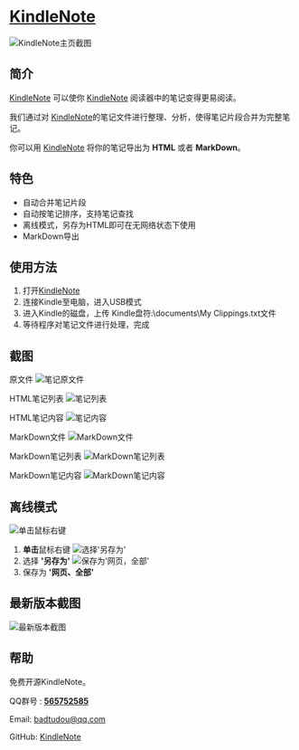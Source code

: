 # [KindleNote][kindlenote]
![KindleNote主页截图][img-kindlenote]
## 简介 ##

[KindleNote][kindlenote] 可以使你 [KindleNote][kindlenote] 阅读器中的笔记变得更易阅读。

我们通过对 [KindleNote][kindlenote]的笔记文件进行整理、分析，使得笔记片段合并为完整笔记。
    
你可以用 [KindleNote][kindlenote] 将你的笔记导出为 **HTML** 或者 **MarkDown**。

## 特色 ##

+ 自动合并笔记片段
+ 自动按笔记排序，支持笔记查找
+ 离线模式，另存为HTML即可在无网络状态下使用
+ MarkDown导出

## 使用方法 ##
1. 打开[KindleNote][kindlenote]
2. 连接Kindle至电脑，进入USB模式
3. 进入Kindle的磁盘，上传 Kindle盘符:\documents\My Clippings.txt文件
4. 等待程序对笔记文件进行处理，完成

## 截图 ##
原文件
![笔记原文件][img-kindlenote-notefile]

HTML笔记列表
![笔记列表][img-kindlenote-notelist]

HTML笔记内容
![笔记内容][img-kindlenote-notetext]

MarkDown文件
![MarkDown文件][img-kindlenote-markdown]

MarkDown笔记列表
![MarkDown笔记列表][img-kindlenote-markdownlist]

MarkDown笔记内容
![MarkDown笔记内容][img-kindlenote-markdownnote]

## 离线模式 ##
![单击鼠标右键][img-guide-mouse]
1. **单击**鼠标右键
![选择'另存为'][img-guide-saveas]
2. 选择 **'另存为'**
![保存为'网页，全部'][img-guide-allweb]
3. 保存为 **'网页、全部'**

## 最新版本截图 ##
![最新版本截图][img-kindlenote-latest]

## 帮助 ##
免费开源KindleNote。

QQ群号 : **[565752585][kindlenote-QQgroup]**

Email:  badtudou@qq.com

GitHub: [KindleNote][kindlenote-GitHub]

[kindlenote]: http://119.29.227.85/kindlenote/ "你的Kindle笔记，我懂"

[kindlenote-QQgroup]: http://jq.qq.com/?_wv=1027&k=27JudDz "点击链接加入群【KindleNote】"

[kindlenote-GitHub]:https://github.com/BadTudou/KindleNote "https://github.com/BadTudou/KindleNote"

[img-kindlenote]:https://raw.githubusercontent.com/BadTudou/KindleNote/0fea7f551aff910bb50a8ded431e13d9c5c30823/demo/homepage.png "KindleNote主页"

[img-kindlenote-latest]:https://raw.githubusercontent.com/BadTudou/KindleNote/aa730f05656cf8b47d12ca09c223fa00839f5358/demo/homepage-latest.png "最新版本截图"

[img-kindlenote-notelist]:https://raw.githubusercontent.com/BadTudou/KindleNote/master/demo/notelist.png "笔记列表"

[img-kindlenote-notetext]:https://raw.githubusercontent.com/BadTudou/KindleNote/master/demo/notetext.png "笔记内容"

[img-kindlenote-markdown]:https://raw.githubusercontent.com/BadTudou/KindleNote/master/demo/MarkDown.png "MarkDown文件"
[img-kindlenote-markdownlist]:https://raw.githubusercontent.com/BadTudou/KindleNote/master/demo/MarkDown-list.png "MarkDown笔记列表"

[img-kindlenote-markdownnote]:https://raw.githubusercontent.com/BadTudou/KindleNote/master/demo/MarkDown-note.png "MarkDown笔记内容"
[img-kindlenote-notefile]:https://raw.githubusercontent.com/BadTudou/KindleNote/master/demo/notefile.png "笔记文件"

[img-guide-mouse]:https://raw.githubusercontent.com/BadTudou/KindleNote/master/images/guide/mouse.png "单击鼠标右键"

[img-guide-saveas]:https://raw.githubusercontent.com/BadTudou/KindleNote/master/images/guide/saveas.png "另存为"

[img-guide-allweb]:https://raw.githubusercontent.com/BadTudou/KindleNote/master/images/guide/allweb.png "保存为'网页，全部'"